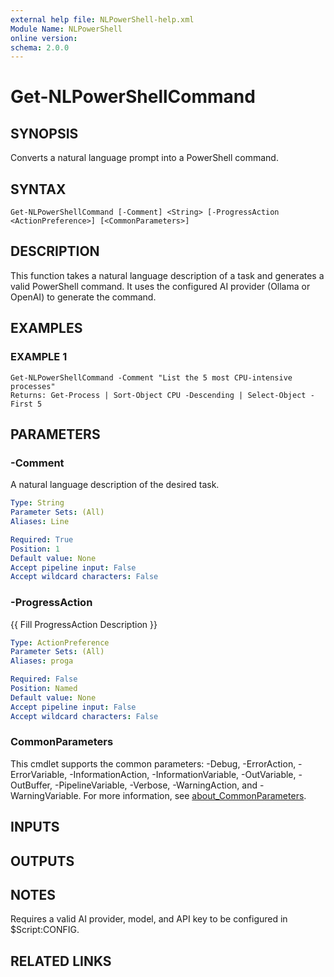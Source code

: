 ```yaml
---
external help file: NLPowerShell-help.xml
Module Name: NLPowerShell
online version:
schema: 2.0.0
---
```


# Get-NLPowerShellCommand

## SYNOPSIS
Converts a natural language prompt into a PowerShell command.

## SYNTAX

```
Get-NLPowerShellCommand [-Comment] <String> [-ProgressAction <ActionPreference>] [<CommonParameters>]
```

## DESCRIPTION
This function takes a natural language description of a task and generates a valid PowerShell command.
It uses the configured AI provider (Ollama or OpenAI) to generate the command.

## EXAMPLES

### EXAMPLE 1
```
Get-NLPowerShellCommand -Comment "List the 5 most CPU-intensive processes"
Returns: Get-Process | Sort-Object CPU -Descending | Select-Object -First 5
```

## PARAMETERS

### -Comment
A natural language description of the desired task.

```yaml
Type: String
Parameter Sets: (All)
Aliases: Line

Required: True
Position: 1
Default value: None
Accept pipeline input: False
Accept wildcard characters: False
```

### -ProgressAction
{{ Fill ProgressAction Description }}

```yaml
Type: ActionPreference
Parameter Sets: (All)
Aliases: proga

Required: False
Position: Named
Default value: None
Accept pipeline input: False
Accept wildcard characters: False
```

### CommonParameters
This cmdlet supports the common parameters: -Debug, -ErrorAction, -ErrorVariable, -InformationAction, -InformationVariable, -OutVariable, -OutBuffer, -PipelineVariable, -Verbose, -WarningAction, and -WarningVariable. For more information, see [about_CommonParameters](http://go.microsoft.com/fwlink/?LinkID=113216).

## INPUTS

## OUTPUTS

## NOTES
Requires a valid AI provider, model, and API key to be configured in $Script:CONFIG.

## RELATED LINKS
